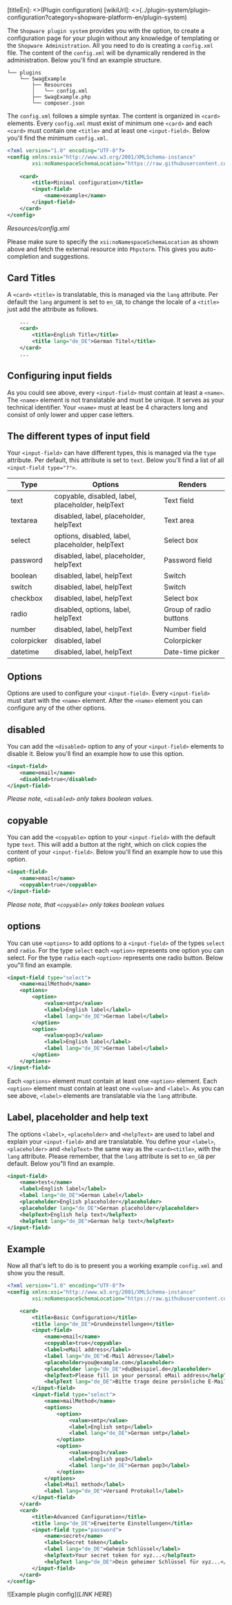 [titleEn]: <>(Plugin configuration)
[wikiUrl]: <>(../plugin-system/plugin-configuration?category=shopware-platform-en/plugin-system)

The `Shopware plugin system` provides you with the option,
to create a configuration page for your plugin without any knowledge of templating or the `Shopware Administration`.
All you need to do is creating a `config.xml` file.
The content of the `config.xml` will be dynamically rendered in the administration.
Below you'll find an example structure.

```
└── plugins
    └── SwagExample
        ├── Resources
        │   └── config.xml
        ├── SwagExample.php
        └── composer.json
```

The `config.xml` follows a simple syntax. The content is organized in `<card>` elements.
Every `config.xml` must exist of minimum one `<card>` and each `<card>` must contain one `<title>` and at least one `<input-field>`.
Below you'll find the minimum `config.xml`.

```xml
<?xml version="1.0" encoding="UTF-8"?>
<config xmlns:xsi="http://www.w3.org/2001/XMLSchema-instance"
        xsi:noNamespaceSchemaLocation="https://raw.githubusercontent.com/shopware/platform/master/src/Core/System/SystemConfig/Schema/config.xsd">
    
    <card>
        <title>Minimal configuration</title>
        <input-field>
            <name>example</name>
        </input-field>
    </card>
</config>
```
*Resources/config.xml*

Please make sure to specify the `xsi:noNamespaceSchemaLocation` as shown above and fetch the external resource into `Phpstorm`.
This gives you auto-completion and suggestions.

## Card Titles
A `<card>` `<title>` is translatable, this is managed via the `lang` attribute.
Per default the `lang` argument is set to `en_GB`, to change the locale of a `<title>` just add the attribute as follows.

```xml
    ...
    <card>
        <title>English Title</title>
        <title lang="de_DE">German Titel</title>
    </card>
    ...
```

## Configuring input fields
As you could see above, every `<input-field>` must contain at least a `<name>`.
The `<name>` element is not translatable and must be unique.
It serves as your technical identifier. Your `<name>` must at least be 4 characters long and consist of only lower and upper case letters.

## The different types of input field
Your `<input-field>` can have different types, this is managed via the `type` attribute.
Per default, this attribute is set to `text`. 
Below you'll find a list of all `<input-field type="?">`.

| Type        | Options                                          | Renders                | 
|-------------|--------------------------------------------------|------------------------|
| text        | copyable, disabled, label, placeholder, helpText | Text field             |
| textarea    | disabled, label, placeholder, helpText           | Text area              |
| select      | options, disabled, label, placeholder, helpText  | Select box             |
| password    | disabled, label, placeholder, helpText           | Password field         |
| boolean     | disabled, label, helpText                        | Switch                 |
| switch      | disabled, label, helpText                        | Switch                 |
| checkbox    | disabled, label, helpText                        | Select box             |
| radio       | disabled, options, label, helpText               | Group of radio buttons |
| number      | disabled, label, helpText                        | Number field           |
| colorpicker | disabled, label                                  | Colorpicker            |
| datetime    | disabled, label, helpText                        | Date-time picker       |


## Options
Options are used to configure your `<input-field>`.
Every `<input-field>` must start with the `<name>` element.
After the `<name>` element you can configure any of the other options.

## disabled
You can add the `<disabled>` option to any of your `<input-field>` elements to disable it.
Below you'll find an example how to use this option.

```xml
<input-field>
    <name>email</name>
    <disabled>true</disabled>
</input-field>
```
*Please note, `<disabled>` only takes boolean values.*

## copyable
You can add the `<copyable>` option to your `<input-field>` with the default type `text`.
This will add a button at the right, which on click copies the content of your `<input-field>`.
Below you'll find an example how to use this option.

```xml
<input-field>
    <name>email</name>
    <copyable>true</copyable>
</input-field>
```
*Please note, that `<copyable>` only takes boolean values*

## options
You can use `<options>` to add options to a `<input-field>` of the types `select` and `radio`.
For the type `select` each `<option>` represents one option you can select.
For the type `radio` each `<option>` represents one radio button.
Below you"ll find an example.

```xml
<input-field type="select">
    <name>mailMethod</name>
    <options>
        <option>
            <value>smtp</value>
            <label>English label</label>
            <label lang="de_DE">German label</label>
        </option>
        <option>
            <value>pop3</value>
            <label>English label</label>
            <label lang="de_DE">German label</label>
        </option>
    </options>
</input-field>
```

Each `<options>` element must contain at least one `<option>` element.
Each `<option>` element must contain at least one `<value>` and `<label>`.
As you can see above, `<label>` elements are translatable via the `lang` attribute.

## Label, placeholder and help text
The options `<label>`, `<placeholder>` and `<helpText>` are used to label and explain your `<input-field>` and are translatable.
You define your `<label>`, `<placeholder>` and `<helpText>` the same way as the `<card><title>`, with the `lang` attribute.
Please remember, that the `lang` attribute is set to `en_GB` per default.
Below you"ll find an example. 
```xml
<input-field>
    <name>test</name>
    <label>English label</label>
    <label lang="de_DE">German Label</label>          
    <placeholder>English placeholder</placeholder>
    <placeholder lang="de_DE">German placeholder</placeholder>
    <helpText>English help text</helpText>
    <helpText lang="de_DE">German help text</helpText>
</input-field>
```

## Example
Now all that's left to do is to present you a working example `config.xml` and show you the result.

```xml
<?xml version="1.0" encoding="UTF-8"?>
<config xmlns:xsi="http://www.w3.org/2001/XMLSchema-instance"
        xsi:noNamespaceSchemaLocation="https://raw.githubusercontent.com/shopware/platform/master/src/Core/System/SystemConfig/Schema/config.xsd">

    <card>
        <title>Basic Configuration</title>
        <title lang="de_DE">Grundeinstellungen</title>
        <input-field>
            <name>email</name>
            <copyable>true</copyable>
            <label>eMail address</label>
            <label lang="de_DE">E-Mail Adresse</label>
            <placeholder>you@example.com</placeholder>
            <placeholder lang="de_DE">du@beispiel.de</placeholder>
            <helpText>Please fill in your personal eMail address</helpText>
            <helpText lang="de_DE">Bitte trage deine persönliche E-Mail Adresse ein</helpText>
        </input-field>
        <input-field type="select">
            <name>mailMethod</name>
            <options>
                <option>
                    <value>smtp</value>
                    <label>English smtp</label>
                    <label lang="de_DE">German smtp</label>
                </option>
                <option>
                    <value>pop3</value>
                    <label>English pop3</label>
                    <label lang="de_DE">German pop3</label>
                </option>
            </options>
            <label>Mail method</label>
            <label lang="de_DE">Versand Protokoll</label>
        </input-field>
    </card>
    <card>
        <title>Advanced Configuration</title>
        <title lang="de_DE">Erweiterte Einstellungen</title>
        <input-field type="password">
            <name>secret</name>
            <label>Secret token</label>
            <label lang="de_DE">Geheim Schlüssel</label>
            <helpText>Your secret token for xyz...</helpText>
            <helpText lang="de_DE">Dein geheimer Schlüssel für xyz...</helpText>
        </input-field>
    </card>
</config>
```

![Example plugin config](*LINK HERE*)
